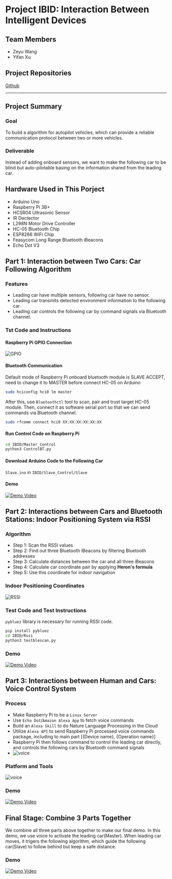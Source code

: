 # Project IBID: Interaction Between Intelligent Devices

## Team Members
* Zeyu Wang
* Yifan Xu

## Project Repositories
[Github](https://github.com/yifax/IBID "Check All Codes")

------------------------------

## Project Summary
### Goal
To build a algorithm for autopilot vehicles, which can provide a reliable communication protocol between two or more vehicles.
### Deliverable
Instead of adding onboard sensors, we want to make the following car to be blind but auto-pilotable basing on the information shared from the leading car. 

## Hardware Used in This Porject
* Arduino Uno
* Raspberry Pi 3B+
* HCSR04 Ultrasonic Sensor
* IR Dectector
* L298N Motor Drive Controller
* HC-05 Bluetooth Chip
* ESP8266 WiFi Chip
* Feasycom Long Range Bluetooth iBeacons
* Echo Dot V3

## Part 1: Interaction between Two Cars: Car Following Algorithm

### Features
* Leading car have multiple sensors, following car have no sensor.
* Leading car transmits detected environment information to the following car.
* Leading car controls the following car by command signals via Bluetooth channel.

### Tst Code and Instructions

#### Raspberry Pi GPIO Connection
![GPIO](/Src/GPIO.png)

#### Bluetooth Communication
Default mode of Raspberry Pi onboard bluetooth module is SLAVE ACCEPT, need to change it to MASTER before connect HC-05 on Arduino
```bash
sudo hciconfig hci0 lm master
```
After this, use `Bluetoothctl` tool to scan, pair and trust target HC-05 module.
Then, connect it as software serial port so that we can send commands via Bluetooth channel.
```bash
sudo rfcomm connect hci0 XX:XX:XX:XX:XX:XX
```

#### Run Control Code on Raspberry Pi
```bash
cd IBID/Master_Control
python3 ControlBT.py
```
#### Download Arduino Code to the Following Car
`Slave.ino` in `IBID/Slave_Control/Slave`

#### Demo
[![Demo Video](/Src/Demo1.png)](https://www.youtube.com/watch?v=8CCx7NysUWU)



## Part 2: Interactions between Cars and Bluetooth Stations: Indoor Positioning System via RSSI

### Algorithm
* Step 1: Scan the RSSI values
* Step 2: Find out three Bluetooth iBeacons by filtering Bluetooth addresses
* Step 3: Calculate distances between the car and all three iBeacons
* Step 4: Calculate car coordinate pair by applying **Heron's formula**
* Step 5: Use this coordinate for indoor navigation

### Indoor Positioning Coordinates
![RSSI](/Src/RSSI.jpg)

### Test Code and Test Instructions
`pybluez` library is necessary for running RSSI code.
```bash
pip install pybluez
cd IBID/Rssi
python3 testblescan.py
```

### Demo
[![Demo Video](/Src/Demo2.png)](https://www.youtube.com/watch?v=4V5qMFQUmjc)


## Part 3: Interactions between Human and Cars: Voice Control System

### Process
* Make Raspberry Pi to be a `Linux Server`
* Use `Echo Dot`/`Amazon Alexa App` to fetch voice commands
* Build an `Alexa Skill` to do Nature Language Processing in the Cloud
* Utilize `Alexa API` to send Raspberry Pi processed voice commands package, including to main part [{Device name}, {Operation name}]
* Raspberry Pi then follows command to control the leading car directly, and controls the following cars by Bluetooth command signals
* ![voice](/Src/alexa.png)

### Platform and Tools
![voice](/Src/voice.png)

### Demo
[![Demo Video](/Src/Demo3.png)](https://www.youtube.com/watch?v=NX05F57GPa4)


## Final Stage: Combine 3 Parts Together
We combine all three parts above together to make our final demo. In this demo, we use voice to activate the leading car(Master). When leading car moves, it trigers the following algorithm, which guide the following car(Slave) to follow behind but keep a safe distance.

### Demo
[![Demo Video](/Src/Demo4.png)](https://www.youtube.com/watch?v=pV74apRyUJk)
